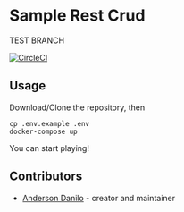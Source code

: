 # Sample Rest Crud

TEST BRANCH

[![CircleCI](https://circleci.com/gh/glassy-framework/glassy-skeleton.svg?style=svg)](https://circleci.com/gh/glassy-framework/glassy-skeleton)

## Usage
Download/Clone the repository, then
```
cp .env.example .env
docker-compose up
```

You can start playing!

## Contributors

- [Anderson Danilo](https://github.com/andersondanilo) - creator and maintainer
